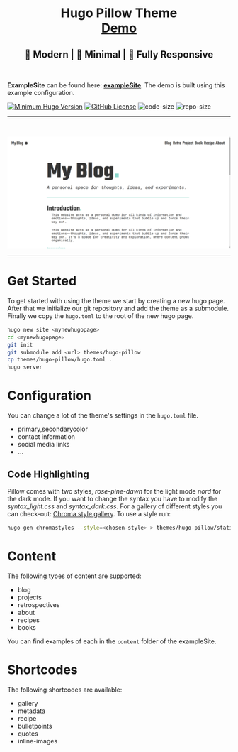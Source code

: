 <h1 align=center>Hugo Pillow Theme<br><a href="https://pillowbeast.github.io/hugo-pillow/" rel="nofollow">Demo</a></h1>
<h2 align=center>🌟 Modern | 🌙 Minimal | 📱 Fully Responsive</h2>
<br>

**ExampleSite** can be found here: [**exampleSite**](https://github.com/pillowbeast/hugo-pillow/). The demo is built using this example configuration.

[![Minimum Hugo Version](https://img.shields.io/static/v1?label=min-HUGO-version&message=>=v0.88.0&color=blue&logo=hugo)](https://github.com/gohugoio/hugo/releases/tag/v0.88.0)
[![GitHub License](https://img.shields.io/github/license/pillowbeast/hugo-pillow)](https://github.com/pillowbeast/hugo-pillow/blob/main/LICENSE)
![code-size](https://img.shields.io/github/languages/code-size/pillowbeast/hugo-pillow)
![repo-size](https://img.shields.io/github/repo-size/pillowbeast/hugo-pillow)

---
<br>
<p align="center"><img src="images/screenshot.png" alt="Mockup image" title="Mockup"/>
</p>

---

# Get Started

To get started with using the theme we start by creating a new hugo page. 
After that we initialize our git repository and add the theme as a submodule.
Finally we copy the `hugo.toml` to the root of the new hugo page.

```bash
hugo new site <mynewhugopage>
cd <mynewhugopage>
git init
git submodule add <url> themes/hugo-pillow
cp themes/hugo-pillow/hugo.toml .
hugo server
```

# Configuration

You can change a lot of the theme's settings in the `hugo.toml` file.
- primary,secondarycolor
- contact information
- social media links
- ...

## Code Highlighting
Pillow comes with two styles, *rose-pine-dawn* for the light mode *nord* for the dark mode. If you want to change the syntax you have to modify the *syntax_light.css* and *syntax_dark.css*. For a gallery of different styles you can check-out: [Chroma style gallery](https://xyproto.github.io/splash/docs/all.html). To use a style run:

```bash
hugo gen chromastyles --style=<chosen-style> > themes/hugo-pillow/static/syntax_<light or dark>.css
```

# Content

The following types of content are supported:
- blog
- projects
- retrospectives
- about
- recipes
- books

You can find examples of each in the `content` folder of the exampleSite.

# Shortcodes

The following shortcodes are available:
- gallery
- metadata
- recipe
- bulletpoints
- quotes
- inline-images